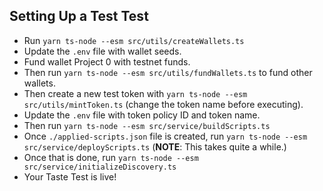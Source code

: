 ## Setting Up a Test Test

- Run `yarn ts-node --esm src/utils/createWallets.ts`
- Update the `.env` file with wallet seeds.
- Fund wallet Project 0 with testnet funds.
- Then run `yarn ts-node --esm src/utils/fundWallets.ts` to fund other wallets.
- Then create a new test token with `yarn ts-node --esm src/utils/mintToken.ts` (change the token name before executing).
- Update the `.env` file with token policy ID and token name.
- Then run `yarn ts-node --esm src/service/buildScripts.ts`
- Once `./applied-scripts.json` file is created, run `yarn ts-node --esm src/service/deployScripts.ts` (**NOTE**: This takes quite a while.)
- Once that is done, run `yarn ts-node --esm src/service/initializeDiscovery.ts`
- Your Taste Test is live!